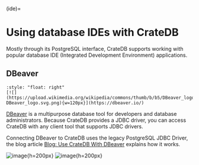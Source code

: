 (ide)=

# Using database IDEs with CrateDB

Mostly through its PostgreSQL interface, CrateDB supports working with popular
database IDE (Integrated Development Environment) applications.


## DBeaver

```{div}
:style: "float: right"
[![](https://upload.wikimedia.org/wikipedia/commons/thumb/b/b5/DBeaver_logo.svg/512px-DBeaver_logo.svg.png){w=120px}](https://dbeaver.io/)
```

[DBeaver] is a multipurpose database tool for developers and database administrators.
Because CrateDB provides a JDBC driver, you can access CrateDB with any client tool that supports JDBC drivers.

Connecting DBeaver to CrateDB uses the legacy PostgreSQL JDBC Driver, the blog
article [Blog: Use CrateDB With DBeaver] explains how it works. 

![image](https://19927462.fs1.hubspotusercontent-na1.net/hub/19927462/hubfs/Screen-Shot-2019-04-05-at-17.13.21.png?width=1600&name=CrateDB-DBeaver.png){h=200px}
![image](https://19927462.fs1.hubspotusercontent-na1.net/hub/19927462/hubfs/Screen-Shot-2019-04-05-at-17.15.13.png?width=1600&name=Screen-Shot-2019-04-05-at-17.15.13.png){h=200px}



[Blog: Use CrateDB With DataGrip]: https://cratedb.com/blog/use-cratedb-with-datagrip-an-advanced-database-ide
[Blog: Use CrateDB With DBeaver]: https://cratedb.com/blog/cratedb-dbeaver
[DBeaver]: https://dbeaver.io/
